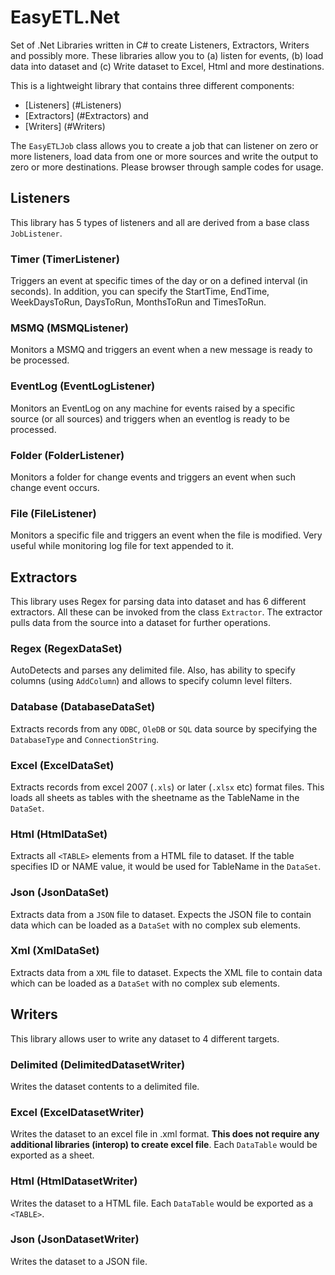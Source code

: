 # EasyETL.Net
Set of .Net Libraries written in C# to create Listeners, Extractors, Writers and possibly more. These libraries allow you to (a) listen for events, (b) load data into dataset and (c) Write dataset to Excel, Html and more destinations.

This is a lightweight library that contains three different components:

* [Listeners] (#Listeners)
* [Extractors] (#Extractors) and
* [Writers] (#Writers)

The `EasyETLJob` class allows you to create a job that can listener on zero or more listeners, load data from one or more sources and write the output to zero or more destinations.  Please browser through sample codes for usage.

## Listeners
This library has 5 types of listeners and all are derived from a base class `JobListener`.
### Timer (TimerListener)
Triggers an event at specific times of the day or on a defined interval (in seconds).  In addition, you can specify the StartTime, EndTime, WeekDaysToRun, DaysToRun, MonthsToRun and TimesToRun.
### MSMQ (MSMQListener)
Monitors a MSMQ and triggers an event when a new message is ready to be processed.
### EventLog (EventLogListener)
Monitors an EventLog on any machine for events raised by a specific source (or all sources) and triggers when an eventlog is ready to be processed.
### Folder (FolderListener)
Monitors a folder for change events and triggers an event when such change event occurs.
### File (FileListener)
Monitors a specific file and triggers an event when the file is modified.  Very useful while monitoring log file for text appended to it.

## Extractors 
This library uses Regex for parsing data into dataset and has 6 different extractors.  All these can be invoked from the class `Extractor`.  The extractor pulls data from the source into a dataset for further operations.
### Regex (RegexDataSet)
AutoDetects and parses any delimited file.  Also, has ability to specify columns (using `AddColumn`) and allows to specify column level filters.
### Database (DatabaseDataSet)
Extracts records from any `ODBC`, `OleDB` or `SQL` data source by specifying the `DatabaseType` and `ConnectionString`.
### Excel (ExcelDataSet)
Extracts records from excel 2007 (`.xls`) or later (`.xlsx` etc) format files.  This loads all sheets as tables with the sheetname as the TableName in the `DataSet`. 
### Html (HtmlDataSet)
Extracts all `<TABLE>` elements from a HTML file to dataset.  If the table specifies ID or NAME value, it would be used for TableName in the `DataSet`.
### Json (JsonDataSet)
Extracts data from a `JSON` file to dataset.  Expects the JSON file to contain data which can be loaded as a `DataSet` with no complex sub elements.
### Xml (XmlDataSet)
Extracts data from a `XML` file to dataset.  Expects the XML file to contain data which can be loaded as a `DataSet` with no complex sub elements.

## Writers
This library allows user to write any dataset to 4 different targets.
### Delimited (DelimitedDatasetWriter)
Writes the dataset contents to a delimited file.
### Excel (ExcelDatasetWriter)
Writes the dataset to an excel file in .xml format.  __This does not require any additional libraries (interop) to create excel file__.  Each `DataTable` would be exported as a sheet.
### Html (HtmlDatasetWriter)
Writes the dataset to a HTML file.  Each `DataTable` would be exported as a `<TABLE>`.
### Json (JsonDatasetWriter)
Writes the dataset to a JSON file.
